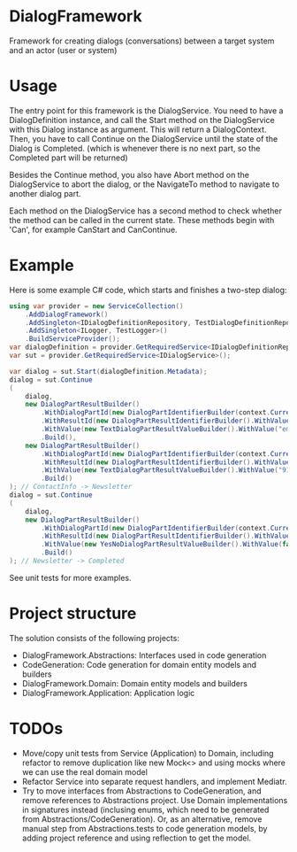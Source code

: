 # DialogFramework
Framework for creating dialogs (conversations) between a target system and an actor (user or system)

# Usage
The entry point for this framework is the DialogService. You need to have a DialogDefinition instance, and call the Start method on the DialogService with this Dialog instance as argument. This will return a DialogContext. Then, you have to call Continue on the DialogService until the state of the Dialog is Completed. (which is whenever there is no next part, so the Completed part will be returned)

Besides the Continue method, you also have Abort method on the DialogService to abort the dialog, or the NavigateTo method to navigate to another dialog part.

Each method on the DialogService has a second method to check whether the method can be called in the current state. These methods begin with 'Can', for example CanStart and CanContinue.

# Example
Here is some example C# code, which starts and finishes a two-step dialog:

```C#
using var provider = new ServiceCollection()
    .AddDialogFramework()
    .AddSingleton<IDialogDefinitionRepository, TestDialogDefinitionRepository>()
    .AddSingleton<ILogger, TestLogger>()
    .BuildServiceProvider();
var dialogDefinition = provider.GetRequiredService<IDialogDefinitionRepository>().GetDialogDefinition(new DialogIdentifier("SimpleFormFlowDialog", "1.0.0"))!;
var sut = provider.GetRequiredService<IDialogService>();

var dialog = sut.Start(dialogDefinition.Metadata);
dialog = sut.Continue
(
    dialog,
    new DialogPartResultBuilder()
        .WithDialogPartId(new DialogPartIdentifierBuilder(context.CurrentPartId))
        .WithResultId(new DialogPartResultIdentifierBuilder().WithValue("EmailAddress"))
        .WithValue(new TextDialogPartResultValueBuilder().WithValue("email@address.com"))
        .Build(),
    new DialogPartResultBuilder()
        .WithDialogPartId(new DialogPartIdentifierBuilder(context.CurrentPartId))
        .WithResultId(new DialogPartResultIdentifierBuilder().WithValue("TelephoneNumber"))
        .WithValue(new TextDialogPartResultValueBuilder().WithValue("911"))
        .Build()
); // ContactInfo -> Newsletter
dialog = sut.Continue
(
    dialog,
    new DialogPartResultBuilder()
        .WithDialogPartId(new DialogPartIdentifierBuilder(context.CurrentPartId))
        .WithResultId(new DialogPartResultIdentifierBuilder().WithValue("SignUpForNewsletter"))
        .WithValue(new YesNoDialogPartResultValueBuilder().WithValue(false))
        .Build()
); // Newsletter -> Completed
```

See unit tests for more examples.

# Project structure

The solution consists of the following projects:
- DialogFramework.Abstractions: Interfaces used in code generation
- CodeGeneration: Code generation for domain entity models and builders
- DialogFramework.Domain: Domain entity models and builders
- DialogFramework.Application: Application logic

# TODOs

- Move/copy unit tests from Service (Application) to Domain, including refactor to remove duplication like new Mock<> and using mocks where we can use the real domain model
- Refactor Service into separate request handlers, and implement Mediatr.
- Try to move interfaces from Abstractions to CodeGeneration, and remove references to Abstractions project. Use Domain implementations in signatures instead (inclusing enums, which need to be generated from Abstractions/CodeGeneration). Or, as an alternative, remove manual step from Abstractions.tests to code generation models, by adding project reference and using reflection to get  the model.
